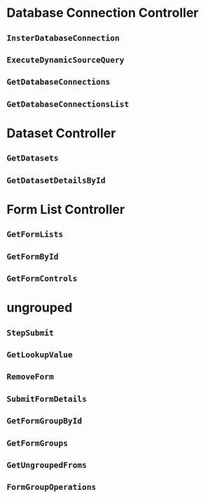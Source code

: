 # Database Connection Controller
## `InsterDatabaseConnection`
## `ExecuteDynamicSourceQuery`
## `GetDatabaseConnections`
## `GetDatabaseConnectionsList`

# Dataset Controller
## `GetDatasets`
## `GetDatasetDetailsById`
# Form List Controller
## `GetFormLists`

##  `GetFormById`
## `GetFormControls`





# ungrouped

## `StepSubmit`
## `GetLookupValue`
## `RemoveForm`
## `SubmitFormDetails`
## `GetFormGroupById`

## `GetFormGroups`

## `GetUngroupedFroms`

## `FormGroupOperations`

